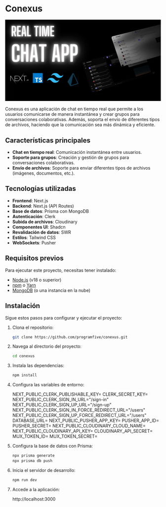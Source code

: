 # Conexus

![Mockup de la aplicación](/public/mockup.png)

Conexus es una aplicación de chat en tiempo real que permite a los usuarios comunicarse de manera instantánea y crear grupos para conversaciones colaborativas. Además, soporta el envío de diferentes tipos de archivos, haciendo que la comunicación sea más dinámica y eficiente.

## Características principales
- **Chat en tiempo real**: Comunicación instantánea entre usuarios.
- **Soporte para grupos**: Creación y gestión de grupos para conversaciones colaborativas.
- **Envío de archivos**: Soporte para enviar diferentes tipos de archivos (imágenes, documentos, etc.).

## Tecnologías utilizadas
- **Frontend**: Next.js
- **Backend**: Next.js (API Routes)
- **Base de datos**: Prisma con MongoDB
- **Autenticación**: Clerk
- **Subida de archivos**: Cloudinary
- **Componentes UI**: Shadcn
- **Revalidación de datos**: SWR
- **Estilos**: Tailwind CSS
- **WebSockets**: Pusher

## Requisitos previos
Para ejecutar este proyecto, necesitas tener instalado:
- [Node.js](https://nodejs.org/) (v18 o superior)
- [npm](https://www.npmjs.com/) o [Yarn](https://yarnpkg.com/)
- [MongoDB](https://www.mongodb.com/) (o una instancia en la nube)

## Instalación
Sigue estos pasos para configurar y ejecutar el proyecto:

1. Clona el repositorio:
   ```bash
   git clone https://github.com/programfive/conexus.git
2. Navega al directorio del proyecto:
   ```bash
   cd conexus
3. Instala las dependencias:
   ```bash
   npm install
4. Configura las variables de entorno:

   NEXT_PUBLIC_CLERK_PUBLISHABLE_KEY=
   CLERK_SECRET_KEY=
    NEXT_PUBLIC_CLERK_SIGN_IN_URL="/sign-in"
    NEXT_PUBLIC_CLERK_SIGN_UP_URL="/sign-up"
    NEXT_PUBLIC_CLERK_SIGN_IN_FORCE_REDIRECT_URL="/users"
    NEXT_PUBLIC_CLERK_SIGN_UP_FORCE_REDIRECT_URL="/users"
    DATABASE_URL=
    NEXT_PUBLIC_PUSHER_APP_KEY=
    PUSHER_APP_ID=
    PUSHER_SECRET=
    NEXT_PUBLIC_CLOUDINARY_CLOUD_NAME=
    NEXT_PUBLIC_CLOUDINARY_API_KEY=
    CLOUDINARY_API_SECRET=
    MUX_TOKEN_ID=
    MUX_TOKEN_SECRET=
5. Configura la base de datos con Prisma:
    ```bash
    npx prisma generate 
    npx prisma db push
6. Inicia el servidor de desarrollo:
   ```bash
   npm run dev
7. Accede a la aplicación:

   http://localhost:3000

